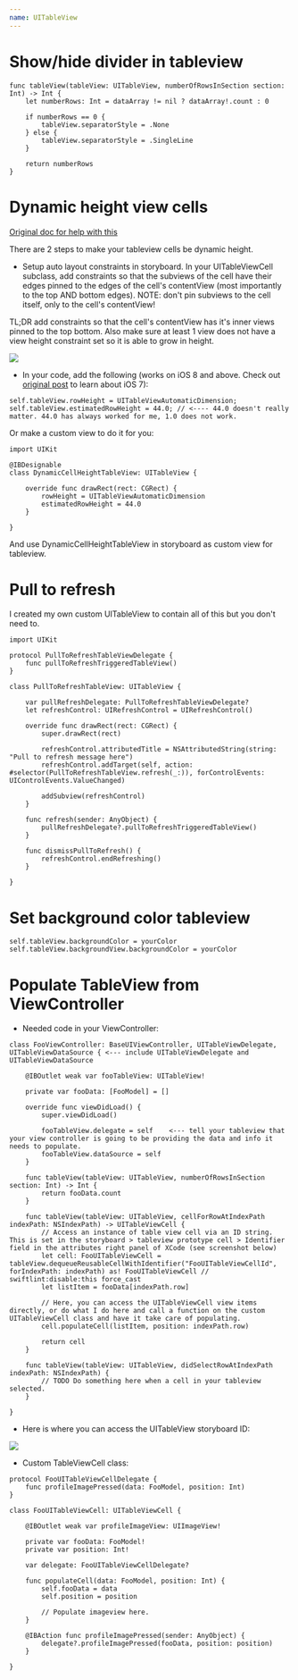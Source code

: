 ```yaml
---
name: UITableView
---
```


# Show/hide divider in tableview

```
func tableView(tableView: UITableView, numberOfRowsInSection section: Int) -> Int {
    let numberRows: Int = dataArray != nil ? dataArray!.count : 0

    if numberRows == 0 {
        tableView.separatorStyle = .None
    } else {
        tableView.separatorStyle = .SingleLine
    }

    return numberRows
}
```

# Dynamic height view cells

[Original doc for help with this](http://stackoverflow.com/a/18746930/1486374)

There are 2 steps to make your tableview cells be dynamic height.

* Setup auto layout constraints in storyboard. In your UITableViewCell subclass, add constraints so that the subviews of the cell have their edges pinned to the edges of the cell's contentView (most importantly to the top AND bottom edges). NOTE: don't pin subviews to the cell itself, only to the cell's contentView!

TL;DR add constraints so that the cell's contentView has it's inner views pinned to the top bottom. Also make sure at least 1 view does not have a view height constraint set so it is able to grow in height.

![](/docs/images/tableviewcell_dynamic_height_autolayout.png)

* In your code, add the following (works on iOS 8 and above. Check out [original post](http://stackoverflow.com/a/18746930/1486374) to learn about iOS 7):

```
self.tableView.rowHeight = UITableViewAutomaticDimension;
self.tableView.estimatedRowHeight = 44.0; // <---- 44.0 doesn't really matter. 44.0 has always worked for me, 1.0 does not work.
```

Or make a custom view to do it for you:

```
import UIKit

@IBDesignable
class DynamicCellHeightTableView: UITableView {

    override func drawRect(rect: CGRect) {
        rowHeight = UITableViewAutomaticDimension
        estimatedRowHeight = 44.0
    }

}
```

And use DynamicCellHeightTableView in storyboard as custom view for tableview.

# Pull to refresh

I created my own custom UITableView to contain all of this but you don't need to.

```
import UIKit

protocol PullToRefreshTableViewDelegate {
    func pullToRefreshTriggeredTableView()
}

class PullToRefreshTableView: UITableView {

    var pullRefreshDelegate: PullToRefreshTableViewDelegate?
    let refreshControl: UIRefreshControl = UIRefreshControl()

    override func drawRect(rect: CGRect) {
        super.drawRect(rect)

        refreshControl.attributedTitle = NSAttributedString(string: "Pull to refresh message here")
        refreshControl.addTarget(self, action: #selector(PullToRefreshTableView.refresh(_:)), forControlEvents: UIControlEvents.ValueChanged)

        addSubview(refreshControl)
    }

    func refresh(sender: AnyObject) {
        pullRefreshDelegate?.pullToRefreshTriggeredTableView()
    }

    func dismissPullToRefresh() {
        refreshControl.endRefreshing()
    }

}
```

# Set background color tableview

```
self.tableView.backgroundColor = yourColor
self.tableView.backgroundView.backgroundColor = yourColor
```

# Populate TableView from ViewController

* Needed code in your ViewController:

```
class FooViewController: BaseUIViewController, UITableViewDelegate, UITableViewDataSource { <--- include UITableViewDelegate and UITableViewDataSource

    @IBOutlet weak var fooTableView: UITableView!

    private var fooData: [FooModel] = []

    override func viewDidLoad() {
        super.viewDidLoad()

        fooTableView.delegate = self    <--- tell your tableview that your view controller is going to be providing the data and info it needs to populate.
        fooTableView.dataSource = self
    }

    func tableView(tableView: UITableView, numberOfRowsInSection section: Int) -> Int {
        return fooData.count
    }

    func tableView(tableView: UITableView, cellForRowAtIndexPath indexPath: NSIndexPath) -> UITableViewCell {
        // Access an instance of table view cell via an ID string. This is set in the storyboard > tableview prototype cell > Identifier field in the attributes right panel of XCode (see screenshot below)
        let cell: FooUITableViewCell = tableView.dequeueReusableCellWithIdentifier("FooUITableViewCellId", forIndexPath: indexPath) as! FooUITableViewCell // swiftlint:disable:this force_cast
        let listItem = fooData[indexPath.row]

        // Here, you can access the UITableViewCell view items directly, or do what I do here and call a function on the custom UITableViewCell class and have it take care of populating.
        cell.populateCell(listItem, position: indexPath.row)

        return cell
    }

    func tableView(tableView: UITableView, didSelectRowAtIndexPath indexPath: NSIndexPath) {
        // TODO Do something here when a cell in your tableview selected.
    }

}
```

* Here is where you can access the UITableView storyboard ID:

![](/docs/images/tableview_cell_storyboard_id.png)

* Custom TableViewCell class:

```
protocol FooUITableViewCellDelegate {
    func profileImagePressed(data: FooModel, position: Int)
}

class FooUITableViewCell: UITableViewCell {

    @IBOutlet weak var profileImageView: UIImageView!

    private var fooData: FooModel!
    private var position: Int!

    var delegate: FooUITableViewCellDelegate?

    func populateCell(data: FooModel, position: Int) {
        self.fooData = data
        self.position = position

        // Populate imageview here.
    }
    
    @IBAction func profileImagePressed(sender: AnyObject) {
        delegate?.profileImagePressed(fooData, position: position)
    }

}

```
